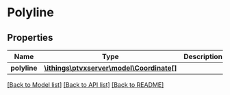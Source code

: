 # Polyline

## Properties
Name | Type | Description | Notes
------------ | ------------- | ------------- | -------------
**polyline** | [**\ithings\ptvxserver\model\Coordinate[]**](Coordinate.md) |  | [optional] 

[[Back to Model list]](../../README.md#documentation-for-models) [[Back to API list]](../../README.md#documentation-for-api-endpoints) [[Back to README]](../../README.md)

